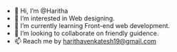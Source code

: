 - 👋 Hi, I’m @Haritha
- 👀 I’m interested in Web designing. 
- 🌱 I’m currently learning Front-end web development. 
- 💞️ I’m looking to collaborate on friendly guidence. 
- 📫 Reach me by harithavenkatesh19@gmail.com

<!---
Haritha101-19/Haritha101-19 is a ✨ special ✨ repository because its `README.md` (this file) appears on your GitHub profile.
You can click the Preview link to take a look at your changes.
--->
